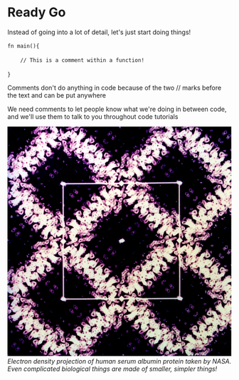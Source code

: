 # Ready Go

Instead of going into a lot of detail, let's just start doing things!

```
fn main(){

    // This is a comment within a function! 

}

```


Comments don't do anything in code because of the two // marks before the text and can be put anywhere

We need comments to let people know what we're doing in between code, and we'll use them to talk to you throughout code tutorials

![hsa nasa](./img/hsa_nasa.jpg)
*Electron density projection of human serum albumin protein taken by NASA. Even complicated biological things are made of smaller, simpler things!* 

